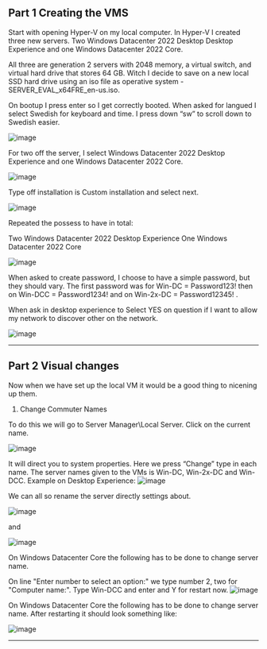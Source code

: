 
## Part 1 Creating the VMS

Start with opening Hyper-V on my local computer. In Hyper-V I created three new servers. Two Windows Datacenter 2022 Desktop Desktop Experience and one Windows Datacenter 2022 Core. 
 
All three are generation 2 servers with 2048 memory, a virtual switch, and virtual hard drive that stores 64 GB. Witch I decide to save on a new local SSD hard drive using an iso file as operative system - SERVER_EVAL_x64FRE_en-us.iso. 

On bootup I press enter so I get correctly booted. When asked for langued I select Swedish for keyboard and time. I press down “sw” to scroll down to Swedish easier.

![image](https://user-images.githubusercontent.com/42642927/217502697-38408719-9a89-41ba-a856-94bcb0720ebe.png)

For two off the server, I select Windows Datacenter 2022 Desktop Experience and one Windows Datacenter 2022 Core.  

![image](https://user-images.githubusercontent.com/42642927/217504280-6685e642-b32c-4d28-bcc6-1d7b4651f814.png)

Type off installation is Custom installation and select next.

![image](https://user-images.githubusercontent.com/42642927/227269220-8a23872e-d986-4f8e-8cce-83d6b9ede402.png)

Repeated the possess to have in total: 

Two Windows Datacenter 2022 Desktop Experience 
One Windows Datacenter 2022 Core 

![image](https://user-images.githubusercontent.com/42642927/217505846-c5964280-3803-4fd0-9474-245b98bcecc6.png)

When asked to create password, I choose to have a simple password, but they should vary. The first password was for Win-DC = Password123! then on Win-DCC = Password1234! and on Win-2x-DC = Password12345! . 

When ask in desktop experience to Select YES on question if I want to allow my network to discover other on the network.

![image](https://user-images.githubusercontent.com/42642927/217508597-a8497c95-3f64-436a-a55f-8bd6a694439f.png)


---

## Part 2 Visual changes

Now when we have set up the local VM it would be a good thing to nicening up them.  


1. Change Commuter Names 

To do this we will go to Server Manager\Local Server.  Click on the current name. 

![image](https://user-images.githubusercontent.com/42642927/227279012-8c568d1c-f513-4ee4-8483-1eeb1d72ac1e.png)

It will direct you to system properties. Here we press “Change” type in each name. The server names given to the VMs is Win-DC, Win-2x-DC and Win-DCC. Example on Desktop Experience: 
![image](https://user-images.githubusercontent.com/42642927/227279375-9ca0efdf-e9b7-4cd4-8882-ac02f88e03e9.png)

We can all so rename the server directly settings about.  

![image](https://user-images.githubusercontent.com/42642927/227324540-fb1397bb-2137-4c8a-a063-7c7a666f3c2a.png)

and

![image](https://user-images.githubusercontent.com/42642927/227324924-bd4b9bef-39e7-4009-8410-3d0153fe0d48.png)




On Windows Datacenter Core the following has to be done to change server name.  

On line "Enter number to select an option:" we type number 2, two for "Computer name:". Type Win-DCC and enter and Y for restart now.
![image](https://user-images.githubusercontent.com/42642927/227312271-f55ccc37-0c5c-4454-a6f5-fc546bb9b965.png)

On Windows Datacenter Core the following has to be done to change server name.  After restarting it should look something like:

![image](https://user-images.githubusercontent.com/42642927/227316136-14d50ced-c173-4ed7-b0d7-8d3e69da9c9c.png)

---

